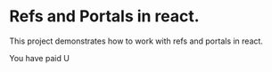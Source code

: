 # Refs and Portals in react.

This project demonstrates how to work with refs and portals in react.

You have paid U